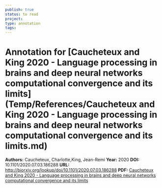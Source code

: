 ```yaml
---
publish: true
status: to read
project:
type: annotation
tags:
---
```

# Annotation for [Caucheteux and King 2020 - Language processing in brains and deep neural networks computational convergence and its limits](Temp/References/Caucheteux and King 2020 - Language processing in brains and deep neural networks computational convergence and its limits.md)

**Authors:** Caucheteux, Charlotte,King, Jean-Remi
**Year:** 2020
**DOI:** 10.1101/2020.07.03.186288
**URL:** http://biorxiv.org/lookup/doi/10.1101/2020.07.03.186288
**PDF:** [Caucheteux and King 2020 - Language processing in brains and deep neural networks computational convergence and its limits](Papers/PDFs/Caucheteux%20and%20King%202020%20-%20Language%20processing%20in%20brains%20and%20deep%20neural%20networks%20computational%20convergence%20and%20its%20limits.pdf)
